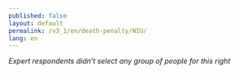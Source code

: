 ```yaml
---
published: false
layout: default
permalink: /v3_1/en/death-penalty/NIU/
lang: en
---
```

_Expert respondents didn’t select any group of people for this right_
